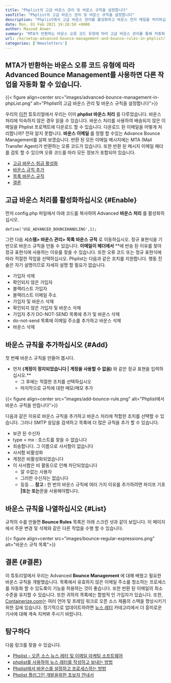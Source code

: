 ```yaml
---
title: "Phplist의 고급 바운스 관리 및 바운스 규칙을 설정합니다" 
seoTitle: "Phplist의 고급 바운스 관리 및 바운스 규칙을 설정합니다" 
description: "Phplist에서 고급 바운스 관리를 활성화하고 바운스 전자 메일을 처리하십시오. 바운스 규칙을 작성하고 프로세스를 자동화하여 반환 된 메시지에 대한 다양한 작업을 수행하십시오." 
date: Mon, 01 Feb 2021 19:28:58 +0000
author: Masood Anwer
summary: "MTA가 반환하는 바운스 오류 코드 유형에 따라 고급 바운스 관리를 통해 자동화 된 작업을 자동화 할 수 있습니다." 
url: /ko/setup-advanced-bounce-management-and-bounce-rules-in-phplist/
categories: ['Newsletters']
---
```


## MTA가 반환하는 바운스 오류 코드 유형에 따라 Advanced Bounce Management를 사용하면 다른 작업을 자동화 할 수 있습니다.

{{< figure align=center src="images/advanced-bounce-management-in-phpList.png" alt="Phplist의 고급 바운스 관리 및 바운스 규칙을 설정합니다">}}

우리의 [이전][1] 튜토리얼에서 우리는 이미  **phplist 바운스 처리** 를 다루었습니다. 바운스 처리에 익숙하지 않은 경우 읽을 수 있습니다. 바운스 처리를 사용하여 배송되지 않은 이메일을 Phplist 프로젝트에 다운로드 할 수 있습니다. 다운로드 된 이메일을 어떻게 처리합니까? 전혀 알지 못합니다. **바운스 이메일**  를 정렬 할 수있는 Advance Bounce Management를 살펴 보겠습니다. 반환 된 모든 이메일 메시지에는 MTA (Mail Transfer Agent)가 반환하는 오류 코드가 있습니다. 또한 반환 된 메시지 이메일 헤더를 검토 할 수 있으며 오류 코드를 따라 모든 정보가 포함되어 있습니다.
  * [고급 바운스 취급 활성화][2]
  * [바운스 규칙 추가][3]
  * [목록 바운스 규칙][4]
  * [결론][5]

## 고급 바운스 처리를 활성화하십시오 {#Enable}

먼저 config.php 파일에서 아래 코드를 복사하여 Advanced  **바운스 처리**  를 활성화하십시오.
```
define('USE_ADVANCED_BOUNCEHANDLING',1);
```
그런 다음  **시스템> 바운스 관리> 목록 바운스 규칙**  로 이동하십시오.
정규 표현식을 기반으로 바운스 규칙을 만들 수 있습니다.  **이메일이 헤더에서** **에 반송 된 이유를 찾아 정규 표현식에 사용하는 이유를 찾을 수 있습니다. 또한 오류 코드 또는 정규 표현식에 따라 적절한 작업을 선택하십시오. Phplist는 다음과 같은 조치를 지원합니다. 행동 진술은 자기 설명이므로 자세히 설명 할 필요가 없습니다.
  * 가입자 삭제
  * 확인되지 않은 가입자
  * 블랙리스트 가입자
  * 블랙리스트 이메일 주소
  * 가입자 및 바운스 삭제
  * 확인되지 않은 가입자 및 바운스 삭제
  * 가입자 추가 DO-NOT-SEND 목록에 추가 및 바운스 삭제
  * do-not-send 목록에 이메일 주소를 추가하고 바운스 삭제
  * 바운스 삭제

## 바운스 규칙을 추가하십시오 {#Add}

첫 번째 바운스 규칙을 만들어 봅시다.
* 먼저  **(계정이 정지되었습니다 | 계정을 사용할 수 없음)**  와 같은 정규 표현을 입력하십시오.**
  * 그 후에는 적절한 조치를 선택하십시오
  * 마지막으로 규칙에 대한 메모/메모 추가

{{< figure align=center src="images/add-bounce-rule.png" alt="Phplist에서 바운스 규칙을 만듭니다">}}

다음과 같은 이유로 바운스 규칙을 추가하고 바운스 처리에 적합한 조치를 선택할 수 있습니다. 그러나 SMTP 응답을 검색하고 목록에 더 많은 규칙을 추가 할 수 있습니다.
  * 보관 된 수신자
  * type = mx : 호스트를 찾을 수 없습니다
  * 죄송합니다. 그 이름으로 사서함이 없습니다
  * 사서함 비활성화
  * 계정은 비활성화되었습니다
* 이 사서함은 비 활동으로 인해 차단되었습니다
  * 알 수없는 사용자
  * 그러한 수신자는 없습니다
  * 등등 …
 **참고 :**  한 번의 바운스 규칙에 여러 가지 이유를 추가하려면 파이프 기호 **|**또는**  또는**문을 사용해야합니다.

## 바운스 규칙을 나열하십시오 {#List}

규칙의 수를 만들면  **Bounce Rules**  목록은 아래 스크린 샷과 같이 보입니다. 이 페이지에서 주문 변경 및 삭제와 같은 다른 작업을 수행 할 수 있습니다.

{{< figure align=center src="images/bounce-regular-expressions.png" alt="바운스 규칙 목록">}}


## 결론 {#결론}

이 튜토리얼에서 우리는 Advanced  **Bounce Management**  에 대해 배웠고 필요한 바운스 규칙을 개발했습니다. 목록에서 유효하지 않은 이메일 주소를 청소하는 프로세스를 자동화 할 수 있도록이 기능을 허용하는 것이 좋습니다. 또한 반환 된 이메일의 최소 수준을 유지할 수 있습니다. 또한 귀하의 목록에는 합법적 인 가입자가 있습니다.
또한, [Containerize.com][6]는 여러 언어 및 프레임 워크로 오픈 소스 제품의 스택을 향상시키기위한 길에 있습니다. 정기적으로 업데이트하려면 [뉴스 레터][7] 카테고리에서 더 흥미로운 기사에 대해 계속 지켜봐 주시기 바랍니다.

## 탐구하다
다음 링크를 찾을 수 있습니다.
  * [Phplist - 오픈 소스 뉴스 레터 및 이메일 마케팅 소프트웨어][8]
  * [phplist를 사용하여 뉴스 레터를 작성하고 보내는 방법][9]
  * [Phplist에서 바운스를 설정하고 프로세스하는 방법][1]
  * [Phplist 플러그인 개발을위한 초보자 안내서][10]



 [1]: https://blog.containerize.com/newsletter/how-to-setup-and-process-bounces-in-phplist/
 [2]: #Enable
 [3]: #Add
 [4]: #List
 [5]: #Conclusion
 [6]: https://containerize.com
 [7]: https://blog.containerize.com/category/newsletter/
 [8]: https://products.containerize.com/newsletter/phplist
 [9]: https://blog.containerize.com/newsletter/how-to-create-and-send-newsletter-using-phplist/
 [10]: https://blog.containerize.com/newsletter/beginners-guide-to-develop-phplist-plugin/
